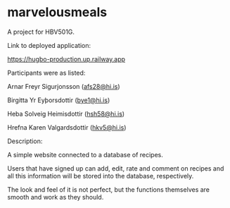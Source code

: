 # marvelousmeals
A project for HBV501G.

Link to deployed application:

https://hugbo-production.up.railway.app

Participants were as listed:

Arnar Freyr Sigurjonsson (afs28@hi.is)

Birgitta Yr Eyþorsdottir (bye1@hi.is)

Heba Solveig Heimisdottir (hsh58@hi.is)

Hrefna Karen Valgardsdottir (hkv5@hi.is)

Description:

A simple website connected to a database of recipes.

Users that have signed up can add, edit, rate and comment on recipes and all this information will be stored into the database, respectively.

The look and feel of it is not perfect, but the functions themselves are smooth and work as they should.
